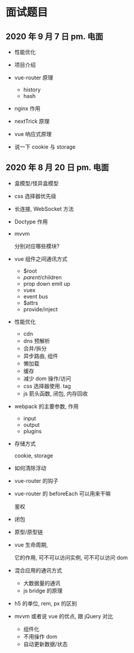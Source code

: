 # 面试题目

## 2020 年 9 月 7 日 pm. 电面

- 性能优化

- 项目介绍

- vue-router 原理

  - history
  - hash

- nginx 作用

- nextTrick 原理

- vue 响应式原理

- 说一下 cookie 与 storage

## 2020 年 8 月 20 日 pm. 电面

- 盒模型/怪异盒模型

- css 选择器优先级

- 长连接, WebSocket 方法

- Doctype 作用

- mvvm

  分别对应哪些模块?

- vue 组件之间通讯方式

  - \$root
  - $parent/$children
  - prop down emit up
  - vuex
  - event bus
  - \$attrs
  - provide/inject

- 性能优化

  - cdn
  - dns 预解析
  - 合并/拆分
  - 异步路由, 组件
  - 懒加载
  - 缓存
  - 减少 dom 操作/访问
  - css 选择器使用. tag
  - js 箭头函数, 闭包, 内存回收

- webpack 的主要参数, 作用

  - input
  - output
  - plugins

- 存储方式

  cookie, storage

- 如何清除浮动

- vue-router 的钩子

- vue-router 的 beforeEach 可以用来干嘛

  鉴权

- 闭包

- 原型/原型链

- vue 生命周期,

  它的作用, 可不可以访问实例, 可不可以访问 dom

- 混合应用的通讯方式

  - 大数据量的通讯
  - js bridge 的原理

- h5 的单位, rem, px 的区别

- mvvm 或者说 vue 的优点, 跟 jQuery 对比

  - 组件化
  - 不用操作 dom
  - 自动更新数据/状态
